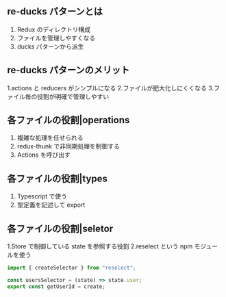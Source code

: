 ## re-ducks パターンとは

1. Redux のディレクトリ構成
2. ファイルを管理しやすくなる
3. ducks パターンから派生

## re-ducks パターンのメリット

1.actions と reducers がシンプルになる 2.ファイルが肥大化しにくくなる 3.ファイル毎の役割が明確で管理しやすい

## 各ファイルの役割|operations

1. 複雑な処理を任せられる
2. redux-thunk で非同期処理を制御する
3. Actions を呼び出す

## 各ファイルの役割|types

1. Typescript で使う
2. 型定義を記述して export

## 各ファイルの役割|seletor

1.Store で制御している state を参照する役割
2.reselect という npm モジュールを使う

```js
import { createSelector } from "reselect";

const usersSelector = (state) => state.user;
export const getUserId = create;
```
